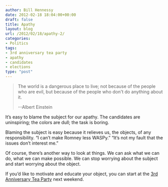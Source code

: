 ```yaml
---
author: Bill Hennessy
date: 2012-02-18 18:04:00+00:00
draft: false
title: Apathy
layout: blog
url: /2012/02/18/apathy-2/
categories:
- Politics
tags:
- 3rd anniversary tea party
- apathy
- candidates
- elections
type: "post"
---
```


> The world is a dangerous place to live; not because of the people who are evil, but because of the people who don't do anything about it.
> 
> --Albert Einstein
> 
> 

It’s easy to blame the subject for our apathy. The candidates are uninspiring; the colors are dull; the task is boring. 

Blaming the subject is easy because it relieves us, the objects, of any responsibility. “I can’t make Romney less WASPy.” “It’s not my fault that the issues don’t interest me.” 

Of course, there’s another way to look at things. We can ask what we can do, what we can make possible. We can stop worrying about the subject and start worrying about the object.

If you’d like to motivate and educate your object, you can start at the [3rd Anniversary Tea Party](https://3rdanniversaryteaparty.eventbrite.com/) next weekend.

